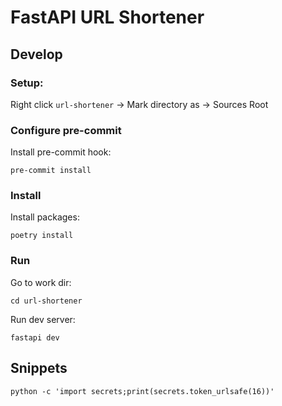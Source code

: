 # FastAPI URL Shortener

## Develop

### Setup:
Right click `url-shortener` -> Mark directory as ->  Sources Root

### Configure pre-commit

Install pre-commit hook:
```shell
pre-commit install
```

### Install

Install packages:
```shell
poetry install
```

### Run

Go to work dir:
```shell
cd url-shortener
```

Run dev server:
```shell
fastapi dev
```

## Snippets
```shell
python -c 'import secrets;print(secrets.token_urlsafe(16))'
```
